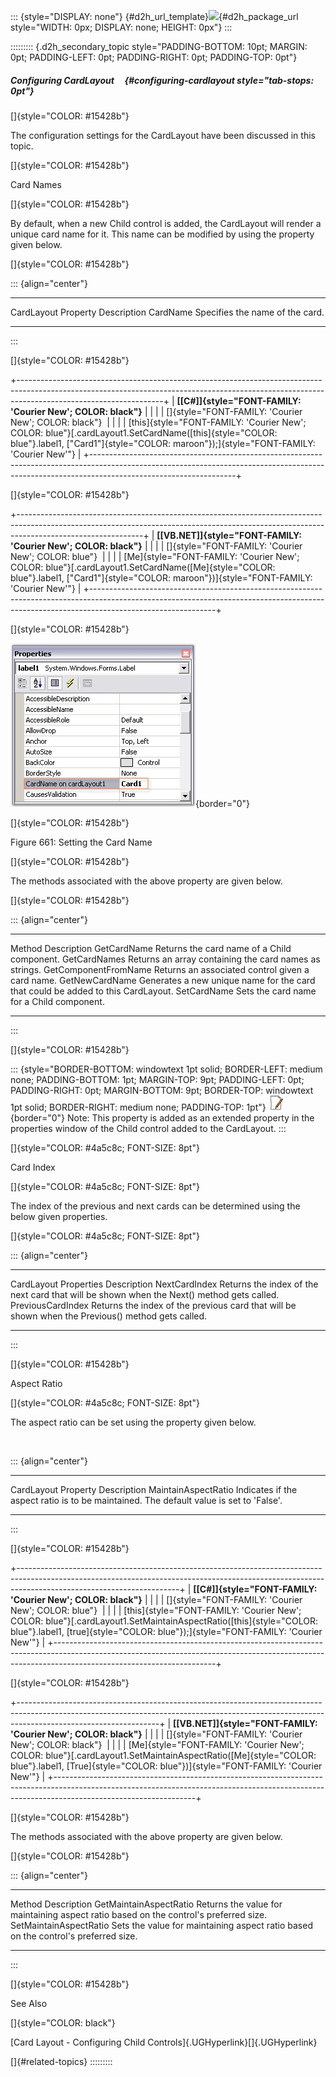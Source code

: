 ::: {style="DISPLAY: none"}
[](ms-xhelp:///?Id=d2h_url_template){#d2h_url_template}![](!package_url!){#d2h_package_url style="WIDTH: 0px; DISPLAY: none; HEIGHT: 0px"}
:::

::::::::: {.d2h_secondary_topic style="PADDING-BOTTOM: 10pt; MARGIN: 0pt; PADDING-LEFT: 0pt; PADDING-RIGHT: 0pt; PADDING-TOP: 0pt"}
##### Configuring CardLayout     {#configuring-cardlayout style="tab-stops: 0pt"}

[]{style="COLOR: #15428b"} 

The configuration settings for the CardLayout have been discussed in this topic.

[]{style="COLOR: #15428b"} 

Card Names

[]{style="COLOR: #15428b"} 

By default, when a new Child control is added, the CardLayout will render a unique card name for it. This name can be modified by using the property given below.

[]{style="COLOR: #15428b"} 

::: {align="center"}
  --------------------- ---------------------------------
  CardLayout Property   Description
  CardName              Specifies the name of the card.
  --------------------- ---------------------------------
:::

[]{style="COLOR: #15428b"} 

+------------------------------------------------------------------------------------------------------------------------------------------------------------------------------------------------+
| **[\[C#\]]{style="FONT-FAMILY: 'Courier New'; COLOR: black"}**                                                                                                                                 |
|                                                                                                                                                                                                |
| []{style="FONT-FAMILY: 'Courier New'; COLOR: black"}                                                                                                                                           |
|                                                                                                                                                                                                |
| [this]{style="FONT-FAMILY: 'Courier New'; COLOR: blue"}[.cardLayout1.SetCardName([this]{style="COLOR: blue"}.label1, [\"Card1\"]{style="COLOR: maroon"});]{style="FONT-FAMILY: 'Courier New'"} |
+------------------------------------------------------------------------------------------------------------------------------------------------------------------------------------------------+

[]{style="COLOR: #15428b"} 

+-------------------------------------------------------------------------------------------------------------------------------------------------------------------------------------------+
| **[\[VB.NET\]]{style="FONT-FAMILY: 'Courier New'; COLOR: black"}**                                                                                                                        |
|                                                                                                                                                                                           |
| []{style="FONT-FAMILY: 'Courier New'; COLOR: blue"}                                                                                                                                       |
|                                                                                                                                                                                           |
| [Me]{style="FONT-FAMILY: 'Courier New'; COLOR: blue"}[.cardLayout1.SetCardName([Me]{style="COLOR: blue"}.label1, [\"Card1\"]{style="COLOR: maroon"})]{style="FONT-FAMILY: 'Courier New'"} |
+-------------------------------------------------------------------------------------------------------------------------------------------------------------------------------------------+

[]{style="COLOR: #15428b"} 

![](ImagesExt/image76_650.jpg){border="0"}

[]{style="COLOR: #15428b"} 

Figure 661: Setting the Card Name

[]{style="COLOR: #15428b"} 

The methods associated with the above property are given below.

[]{style="COLOR: #15428b"} 

::: {align="center"}
  ---------------------- ----------------------------------------------------------------------------------
  Method                 Description
  GetCardName            Returns the card name of a Child component.
  GetCardNames           Returns an array containing the card names as strings.
  GetComponentFromName   Returns an associated control given a card name.
  GetNewCardName         Generates a new unique name for the card that could be added to this CardLayout.
  SetCardName            Sets the card name for a Child component.
  ---------------------- ----------------------------------------------------------------------------------
:::

[]{style="COLOR: #15428b"} 

::: {style="BORDER-BOTTOM: windowtext 1pt solid; BORDER-LEFT: medium none; PADDING-BOTTOM: 1pt; MARGIN-TOP: 9pt; PADDING-LEFT: 0pt; PADDING-RIGHT: 0pt; MARGIN-BOTTOM: 9pt; BORDER-TOP: windowtext 1pt solid; BORDER-RIGHT: medium none; PADDING-TOP: 1pt"}
![](ImagesExt/image76_1.jpg){border="0"} Note: This property is added as an extended property in the properties window of the Child control added to the CardLayout.
:::

[]{style="COLOR: #4a5c8c; FONT-SIZE: 8pt"} 

Card Index

[]{style="COLOR: #4a5c8c; FONT-SIZE: 8pt"} 

The index of the previous and next cards can be determined using the below given properties.

[]{style="COLOR: #4a5c8c; FONT-SIZE: 8pt"} 

::: {align="center"}
  ----------------------- ---------------------------------------------------------------------------------------------------
  CardLayout Properties   Description
  NextCardIndex           Returns the index of the next card that will be shown when the Next() method gets called.
  PreviousCardIndex       Returns the index of the previous card that will be shown when the Previous() method gets called.
  ----------------------- ---------------------------------------------------------------------------------------------------
:::

[]{style="COLOR: #15428b"} 

Aspect Ratio

[]{style="COLOR: #4a5c8c; FONT-SIZE: 8pt"} 

The aspect ratio can be set using the property given below.

 

::: {align="center"}
  --------------------- -------------------------------------------------------------------------------------------
  CardLayout Property   Description
  MaintainAspectRatio   Indicates if the aspect ratio is to be maintained. The default value is set to \'False\'.
  --------------------- -------------------------------------------------------------------------------------------
:::

[]{style="COLOR: #15428b"} 

+----------------------------------------------------------------------------------------------------------------------------------------------------------------------------------------------------+
| **[\[C#\]]{style="FONT-FAMILY: 'Courier New'; COLOR: black"}**                                                                                                                                     |
|                                                                                                                                                                                                    |
| []{style="FONT-FAMILY: 'Courier New'; COLOR: blue"}                                                                                                                                                |
|                                                                                                                                                                                                    |
| [this]{style="FONT-FAMILY: 'Courier New'; COLOR: blue"}[.cardLayout1.SetMaintainAspectRatio([this]{style="COLOR: blue"}.label1, [true]{style="COLOR: blue"});]{style="FONT-FAMILY: 'Courier New'"} |
+----------------------------------------------------------------------------------------------------------------------------------------------------------------------------------------------------+

[]{style="COLOR: #15428b"} 

+-----------------------------------------------------------------------------------------------------------------------------------------------------------------------------------------------+
| **[\[VB.NET\]]{style="FONT-FAMILY: 'Courier New'; COLOR: black"}**                                                                                                                            |
|                                                                                                                                                                                               |
| []{style="FONT-FAMILY: 'Courier New'; COLOR: black"}                                                                                                                                          |
|                                                                                                                                                                                               |
| [Me]{style="FONT-FAMILY: 'Courier New'; COLOR: blue"}[.cardLayout1.SetMaintainAspectRatio([Me]{style="COLOR: blue"}.label1, [True]{style="COLOR: blue"})]{style="FONT-FAMILY: 'Courier New'"} |
+-----------------------------------------------------------------------------------------------------------------------------------------------------------------------------------------------+

[]{style="COLOR: #15428b"} 

The methods associated with the above property are given below.

[]{style="COLOR: #15428b"} 

::: {align="center"}
  ------------------------ ----------------------------------------------------------------------------------------
  Method                   Description
  GetMaintainAspectRatio   Returns the value for maintaining aspect ratio based on the control\'s preferred size.
  SetMaintainAspectRatio   Sets the value for maintaining aspect ratio based on the control\'s preferred size.
  ------------------------ ----------------------------------------------------------------------------------------
:::

[]{style="COLOR: #15428b"} 

See Also

[]{style="COLOR: black"} 

[Card Layout - Configuring Child Controls]{.UGHyperlink}[]{.UGHyperlink}

[]{#related-topics}
:::::::::
